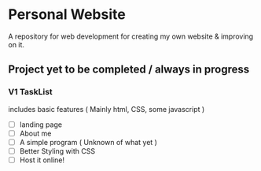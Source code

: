 # Personal Website
A repository for web development for creating my own website & improving on it.

## Project yet to be completed / always in progress

### V1 TaskList
includes basic features ( Mainly html, CSS, some javascript )
- [ ] landing page
- [ ] About me
- [ ] A simple program ( Unknown of what yet )
- [ ] Better Styling with CSS
- [ ] Host it online!
